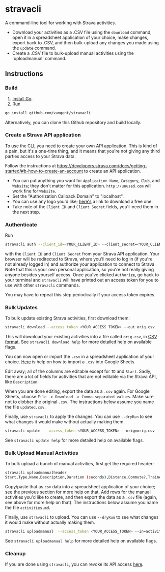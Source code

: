 # stravacli

A command-line tool for working with Strava activities.

*   Download your activities as a .CSV file using the `download` command, open
    it in a spreadsheet application of your choice, make changes, export back to
    .CSV, and then bulk-upload any changes you made using the `update` command.
*   Create a .CSV file to bulk-upload manual activities using the 'uploadmanual`
    command.

## Instructions

### Build

1.  [Install Go](https://golang.org/dl).
2.  Run

```bash
go install github.com/vangent/stravacli
```

Alternatively, you can clone this Github repository and build locally.

### Create a Strava API application

To use the CLI, you need to create your own API application. This is kind of a
pain, but it's a one-time thing, and it means that you're not giving any third
parties access to your Strava data.

Follow the instructions at
https://developers.strava.com/docs/getting-started/#b-how-to-create-an-account
to create an API application.

*   You can put anything you want for `Application Name`, `Category`, `Club`,
    and `Website`; they don't matter for this application. `http://unused.com`
    will work fine for `Website`.
*   Set the "Authorization Callback Domain" to "localhost".
*   You can use any logo you'd like;
    [here's](https://www.google.com/search?q=free+logo+download+png&tbm=isch) a
    link to download a free one.
*   Take note of the `Client ID` and `Client Secret` fields, you'll need them in
    the next step.

### Authenticate

Run

```bash
stravacli auth --client_id=<YOUR_CLIENT_ID> --client_secret=<YOUR_CLIENT_SECRET>
```

with the `Client ID` and `Client Secret` from your Strava API application. Your
browser will be redirected to Strava, where you'll need to log in (if you're not
already logged in) and authorize your application to connect to Strava. Note
that this is your own personal application, so you're not really giving anyone
besides yourself access. Once you've clicked `Authorize`, go back to your
terminal and `stravacli` will have printed out an access token for you to use
with other `stravacli` commands.

You may have to repeat this step periodically if your access token expires.

### Bulk Updates

To bulk update existing Strava activities, first download them:

```bash
stravacli download --access_token <YOUR_ACCESS_TOKEN> --out orig.csv
```

This will download your existing activities into a file called `orig.csv`, in
[CSV format](https://en.wikipedia.org/wiki/Comma-separated_values). See
`stravacli download help` for more detailed help on available flags.

You can now open or import the `.csv` in a spreadsheet application of your
choice. [Here](https://support.google.com/docs/answer/40608) is help on how to
import a `.csv` into Google Sheets.

Edit away; all of the columns are editable except for `ID` and `Start`. Sadly,
there are a lot of fields for activities that are not editable via the Strava
API, like `Description`.

When you are done editing, export the data as a `.csv` again. For Google Sheets,
choose `File -> Download -> Comma-separated values`. Make sure not to clobber
the original `.csv`. The instructions below assume you name the file
`updated.csv`.

Finally, use `stravacli` to apply the changes. You can use `--dryRun` to see
what changes it would make without actually making them.

```bash
stravacli update  --access_token <YOUR_ACCESS_TOKEN> --orig=orig.csv --updated updated.csv
```

See `stravacli update help` for more detailed help on available flags.

### Bulk Upload Manual Activities

To bulk upload a bunch of manual activities, first get the required header:

```bash
stravacli uploadmanualheader
Start,Type,Name,Description,Duration (seconds),Distance,Commute?,Trainer?
```

Copy/paste that as `csv` data into a spreadsheet application of your choice; see
the previous section for more help on that. Add rows for the manual activities
you'd like to create, and then export the data as a `.csv` file (again, see
above for more help on that). The instructions below assume you name the file
`activities.md`.

Finally, use `stravacli` to upload. You can use `--dryRun` to see what changes
it would make without actually making them.

```bash
stravacli uploadmanual  --access_token <YOUR_ACCESS_TOKEN> --in=activities.csv
```

See `stravacli uploadmanual help` for more detailed help on available flags.

### Cleanup

If you are done using `stravacli`, you can revoke its API access
[here](https://www.strava.com/settings/apps).
